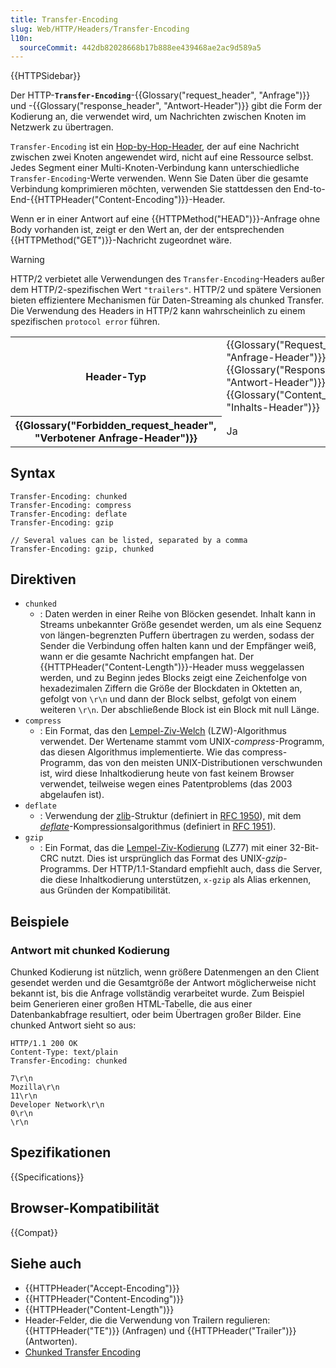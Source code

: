 ```yaml
---
title: Transfer-Encoding
slug: Web/HTTP/Headers/Transfer-Encoding
l10n:
  sourceCommit: 442db82028668b17b888ee439468ae2ac9d589a5
---
```


{{HTTPSidebar}}

Der HTTP-**`Transfer-Encoding`**-{{Glossary("request_header", "Anfrage")}} und -{{Glossary("response_header", "Antwort-Header")}} gibt die Form der Kodierung an, die verwendet wird, um Nachrichten zwischen Knoten im Netzwerk zu übertragen.

`Transfer-Encoding` ist ein [Hop-by-Hop-Header](/de/docs/Web/HTTP/Headers#hop-by-hop_headers), der auf eine Nachricht zwischen zwei Knoten angewendet wird, nicht auf eine Ressource selbst.
Jedes Segment einer Multi-Knoten-Verbindung kann unterschiedliche `Transfer-Encoding`-Werte verwenden.
Wenn Sie Daten über die gesamte Verbindung komprimieren möchten, verwenden Sie stattdessen den End-to-End-{{HTTPHeader("Content-Encoding")}}-Header.

Wenn er in einer Antwort auf eine {{HTTPMethod("HEAD")}}-Anfrage ohne Body vorhanden ist, zeigt er den Wert an, der der entsprechenden {{HTTPMethod("GET")}}-Nachricht zugeordnet wäre.

> [!WARNING]
> HTTP/2 verbietet alle Verwendungen des `Transfer-Encoding`-Headers außer dem HTTP/2-spezifischen Wert `"trailers"`.
> HTTP/2 und spätere Versionen bieten effizientere Mechanismen für Daten-Streaming als chunked Transfer.
> Die Verwendung des Headers in HTTP/2 kann wahrscheinlich zu einem spezifischen `protocol error` führen.

<table class="properties">
  <tbody>
    <tr>
      <th scope="row">Header-Typ</th>
      <td>
        {{Glossary("Request_header", "Anfrage-Header")}}, {{Glossary("Response_header", "Antwort-Header")}}, {{Glossary("Content_header", "Inhalts-Header")}}
      </td>
    </tr>
    <tr>
      <th scope="row">{{Glossary("Forbidden_request_header", "Verbotener Anfrage-Header")}}</th>
      <td>Ja</td>
    </tr>
  </tbody>
</table>

## Syntax

```http
Transfer-Encoding: chunked
Transfer-Encoding: compress
Transfer-Encoding: deflate
Transfer-Encoding: gzip

// Several values can be listed, separated by a comma
Transfer-Encoding: gzip, chunked
```

## Direktiven

- `chunked`
  - : Daten werden in einer Reihe von Blöcken gesendet.
    Inhalt kann in Streams unbekannter Größe gesendet werden, um als eine Sequenz von längen-begrenzten Puffern übertragen zu werden, sodass der Sender die Verbindung offen halten kann und der Empfänger weiß, wann er die gesamte Nachricht empfangen hat.
    Der {{HTTPHeader("Content-Length")}}-Header muss weggelassen werden, und zu Beginn jedes Blocks zeigt eine Zeichenfolge von hexadezimalen Ziffern die Größe der Blockdaten in Oktetten an, gefolgt von `\r\n` und dann der Block selbst, gefolgt von einem weiteren `\r\n`.
    Der abschließende Block ist ein Block mit null Länge.
- `compress`
  - : Ein Format, das den [Lempel-Ziv-Welch](https://en.wikipedia.org/wiki/LZW) (LZW)-Algorithmus verwendet.
    Der Wertename stammt vom UNIX-_compress_-Programm, das diesen Algorithmus implementierte.
    Wie das compress-Programm, das von den meisten UNIX-Distributionen verschwunden ist, wird diese Inhaltkodierung heute von fast keinem Browser verwendet, teilweise wegen eines Patentproblems (das 2003 abgelaufen ist).
- `deflate`
  - : Verwendung der [zlib](https://en.wikipedia.org/wiki/Zlib)-Struktur (definiert in [RFC 1950](https://datatracker.ietf.org/doc/html/rfc1950)), mit dem [_deflate_](https://en.wikipedia.org/wiki/DEFLATE)-Kompressionsalgorithmus (definiert in [RFC 1951](https://datatracker.ietf.org/doc/html/rfc1952)).
- `gzip`
  - : Ein Format, das die [Lempel-Ziv-Kodierung](https://en.wikipedia.org/wiki/LZ77_and_LZ78#LZ77) (LZ77) mit einer 32-Bit-CRC nutzt.
    Dies ist ursprünglich das Format des UNIX-_gzip_-Programms.
    Der HTTP/1.1-Standard empfiehlt auch, dass die Server, die diese Inhaltkodierung unterstützen, `x-gzip` als Alias erkennen, aus Gründen der Kompatibilität.

## Beispiele

### Antwort mit chunked Kodierung

Chunked Kodierung ist nützlich, wenn größere Datenmengen an den Client gesendet werden und die Gesamtgröße der Antwort möglicherweise nicht bekannt ist, bis die Anfrage vollständig verarbeitet wurde.
Zum Beispiel beim Generieren einer großen HTML-Tabelle, die aus einer Datenbankabfrage resultiert, oder beim Übertragen großer Bilder.
Eine chunked Antwort sieht so aus:

```http
HTTP/1.1 200 OK
Content-Type: text/plain
Transfer-Encoding: chunked

7\r\n
Mozilla\r\n
11\r\n
Developer Network\r\n
0\r\n
\r\n
```

## Spezifikationen

{{Specifications}}

## Browser-Kompatibilität

{{Compat}}

## Siehe auch

- {{HTTPHeader("Accept-Encoding")}}
- {{HTTPHeader("Content-Encoding")}}
- {{HTTPHeader("Content-Length")}}
- Header-Felder, die die Verwendung von Trailern regulieren: {{HTTPHeader("TE")}} (Anfragen) und {{HTTPHeader("Trailer")}} (Antworten).
- [Chunked Transfer Encoding](https://en.wikipedia.org/wiki/Chunked_transfer_encoding)
